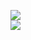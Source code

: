 [![](https://img.shields.io/badge/Made%20With-Github%20Spray-lightgrey.svg?style=for-the-badge&logo=github)](https://github.com/Annihil/github-spray#21374)  
[![](https://i.imgur.com/2DrTn0Z.gif)](https://github.com/Annihil/github-spray)